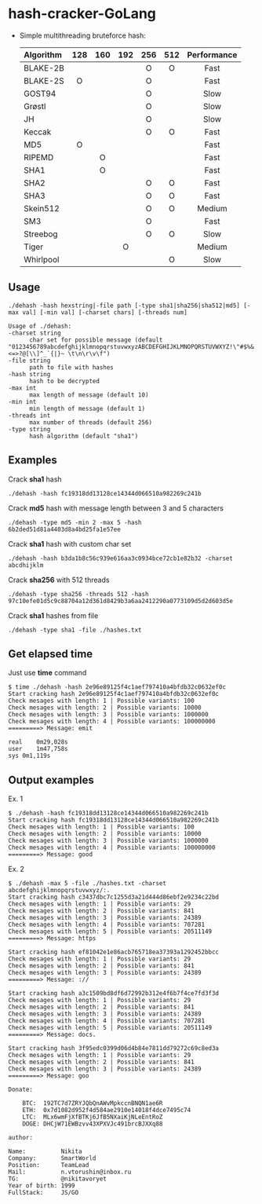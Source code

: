 # hash-cracker-GoLang

- Simple multithreading bruteforce hash:

    |    Algorithm    | 128 | 160 | 192 | 256 | 512 |Performance|
    |:----------------|:---:|:---:|:---:|:---:|:---:|:----:|
    | BLAKE-2B        |     |     |     | O   | O   |Fast  |
    | BLAKE-2S        | O   |     |     | O   |     |Fast  |
    | GOST94          |     |     |     | O   |     |Slow  |
    | Grøstl          |     |     |     | O   |     |Slow  |
    | JH              |     |     |     | O   |     |Slow  |
    | Keccak          |     |     |     | O   | O   |Fast  |
    | MD5             | O   |     |     |     |     |Fast  |
    | RIPEMD          |     | O   |     |     |     |Fast  |
    | SHA1            |     | O   |     |     |     |Fast  |
    | SHA2            |     |     |     | O   | O   |Fast  | 
    | SHA3            |     |     |     | O   | O   |Fast  |
    | Skein512        |     |     |     | O   | O   |Medium|
    | SM3             |     |     |     | O   |     |Fast  |
    | Streebog        |     |     |     | O   | O   |Slow  | 
    | Tiger           |     |     | O   |     |     |Medium| 
    | Whirlpool       |     |     |     |     | O   |Slow  |
    
## Usage
    ./dehash -hash hexstring|-file path [-type sha1|sha256|sha512|md5] [-max val] [-min val] [-charset chars] [-threads num] 

    Usage of ./dehash:
    -charset string
          char set for possible message (default "0123456789abcdefghijklmnopqrstuvwxyzABCDEFGHIJKLMNOPQRSTUVWXYZ!\"#$%&'()*+,-./:;<=>?@[\\]^_`{|}~ \t\n\r\v\f")
    -file string
          path to file with hashes
    -hash string
          hash to be decrypted
    -max int
          max length of message (default 10)
    -min int
          min length of message (default 1)
    -threads int
          max number of threads (default 256)
    -type string
          hash algorithm (default "sha1")

## Examples

Crack **sha1** hash
  
    ./dehash -hash fc19318dd13128ce14344d066510a982269c241b

Crack **md5** hash with message length between 3 and 5 characters
    
    ./dehash -type md5 -min 2 -max 5 -hash 6b2ded51d81a4403d8a4bd25fa1e57ee

Crack **sha1** hash with custom char set
    
    ./dehash -hash b3da1b8c56c939e616aa3c0934bce72cb1e82b32 -charset abcdhijklm

Crack **sha256** with 512 threads
    
    ./dehash -type sha256 -threads 512 -hash 97c10efe01d5c9c88704a12d361d8429b3a6aa2412290a0773109d5d2d603d5e

Crack **sha1** hashes from file
    
    ./dehash -type sha1 -file ./hashes.txt

## Get elapsed time

Just use **time** command

    $ time ./dehash -hash 2e96e89125f4c1aef797410a4bfdb32c0632ef0c
    Start cracking hash 2e96e89125f4c1aef797410a4bfdb32c0632ef0c
    Check mesages with length: 1 | Possible variants: 100
    Check mesages with length: 2 | Possible variants: 10000
    Check mesages with length: 3 | Possible variants: 1000000
    Check mesages with length: 4 | Possible variants: 100000000
    =========> Message: emit

    real    0m29,028s
    user    1m47,758s
    sys 0m1,119s

## Output examples

Ex. 1

    $ ./dehash -hash fc19318dd13128ce14344d066510a982269c241b
    Start cracking hash fc19318dd13128ce14344d066510a982269c241b
    Check mesages with length: 1 | Possible variants: 100
    Check mesages with length: 2 | Possible variants: 10000
    Check mesages with length: 3 | Possible variants: 1000000
    Check mesages with length: 4 | Possible variants: 100000000
    =========> Message: good

Ex. 2

    $ ./dehash -max 5 -file ./hashes.txt -charset abcdefghijklmnopqrstuvwxyz/:.
    Start cracking hash c3437dbc7c1255d3a21d444d86ebf2e9234c22bd
    Check mesages with length: 1 | Possible variants: 29
    Check mesages with length: 2 | Possible variants: 841
    Check mesages with length: 3 | Possible variants: 24389
    Check mesages with length: 4 | Possible variants: 707281
    Check mesages with length: 5 | Possible variants: 20511149
    =========> Message: https

    Start cracking hash ef81042e1e86acb765718ea37393a1292452bbcc
    Check mesages with length: 1 | Possible variants: 29
    Check mesages with length: 2 | Possible variants: 841
    Check mesages with length: 3 | Possible variants: 24389
    =========> Message: ://

    Start cracking hash a3c1509bd8df6d72992b312e4f6b7f4ce7fd3f3d
    Check mesages with length: 1 | Possible variants: 29
    Check mesages with length: 2 | Possible variants: 841
    Check mesages with length: 3 | Possible variants: 24389
    Check mesages with length: 4 | Possible variants: 707281
    Check mesages with length: 5 | Possible variants: 20511149
    =========> Message: docs.

    Start cracking hash 3f95edc0399d06d4b84e7811dd79272c69c8ed3a
    Check mesages with length: 1 | Possible variants: 29
    Check mesages with length: 2 | Possible variants: 841
    Check mesages with length: 3 | Possible variants: 24389
    =========> Message: goo

```
Donate:

    BTC:  192TC7d7ZRYJQbQnAWvMpkccnBNQN1ae6R
    ETH:  0x7d1082d952f4d584ae2910e14018f4dce7495c74
    LTC:  MLx6wmFjXfBTKj6JfB5NXaiKjNLeEntRoZ
    DOGE: DHCjW71EWBzvv43XPXVJc491brcBJXXq88
```
    author: 
    
    Name:          Nikita
    Company:       SmartWorld
    Position:      TeamLead
    Mail:          n.vtorushin@inbox.ru
    TG:            @nikitavoryet
    Year of birth: 1999
    FullStack:     JS/GO
